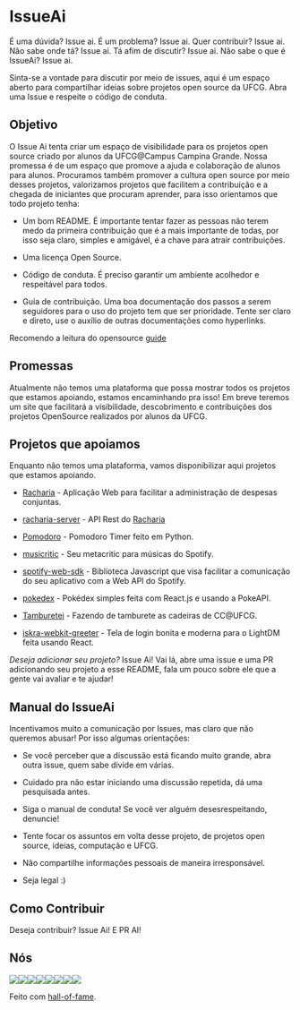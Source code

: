# IssueAi

É uma dúvida? Issue ai. É um problema? Issue ai. Quer contribuir? Issue ai. Não sabe onde tá? Issue ai. Tá afim de discutir? Issue ai. Não sabe o que é IssueAi? Issue ai.

Sinta-se a vontade para discutir por meio de issues, aqui é um espaço aberto para compartilhar ideias sobre projetos open source da UFCG. Abra uma Issue e respeite o código de conduta.


## Objetivo

O Issue Ai tenta criar um espaço de visibilidade para os projetos open source criado por alunos da UFCG@Campus Campina Grande. Nossa promessa é de um espaço que promove a ajuda e colaboração de alunos para alunos. Procuramos também promover a cultura open source por meio desses projetos, valorizamos projetos que facilitem a contribuição e a chegada de iniciantes que procuram aprender, para isso orientamos que todo projeto tenha:

- Um bom README. É importante tentar fazer as pessoas não terem medo da primeira contribuição que é a mais importante de todas, por isso seja claro, simples e amigável, é a chave para atrair contribuições.

- Uma licença Open Source.

- Código de conduta. É preciso garantir um ambiente acolhedor e respeitável para todos.

- Guia de contribuição. Uma boa documentação dos passos a serem seguidores para o uso do projeto tem que ser prioridade. Tente ser claro e direto, use o auxílio de outras documentações como hyperlinks.

Recomendo a leitura do opensource [guide](https://opensource.guide/starting-a-project/)


## Promessas

Atualmente não temos uma plataforma que possa mostrar todos os projetos que estamos apoiando, estamos encaminhando pra isso! Em breve teremos um site que facilitará a visibilidade, descobrimento e contribuições dos projetos OpenSource realizados por alunos da UFCG.


## Projetos que apoiamos

Enquanto não temos uma plataforma, vamos disponibilizar aqui projetos que estamos apoiando.

- [Racharia](https://github.com/OpenDevUFCG/Racharia) - Aplicação Web para facilitar a administração de despesas conjuntas.

- [racharia-server](https://github.com/OpenDevUFCG/racharia-server)  - API Rest do [Racharia](https://github.com/OpenDevUFCG/Racharia)

- [Pomodoro](https://github.com/marianabianca/pomodoro) - Pomodoro Timer feito em Python.

- [musicritic](https://github.com/calluswhatyouwant/musicritic) - Seu metacritic para músicas do Spotify.

- [spotify-web-sdk](https://github.com/calluswhatyouwant/spotify-web-sdk) - Biblioteca Javascript que visa facilitar a comunicação do seu aplicativo com a Web API do Spotify.

- [pokedex](https://github.com/paulojbleitao/pokedex) - Pokédex simples feita com React.js e usando a PokeAPI.

- [Tamburetei](https://github.com/OpenDevUFCG/Tamburetei) - Fazendo de tamburete as cadeiras de CC@UFCG.

- [iskra-webkit-greeter](https://github.com/FelipeMarinho97/iskra-webkit-greeter) - Tela de login bonita e moderna para o LightDM feita usando React.


*Deseja adicionar seu projeto?* Issue Ai! Vai lá, abre uma issue e uma PR adicionando seu projeto a esse README, fala um pouco sobre ele que a gente vai avaliar e te ajudar!

## Manual do IssueAi

Incentivamos muito a comunicação por Issues, mas claro que não queremos abusar! Por isso algumas orientações:

- Se você perceber que a discussão está ficando muito grande, abra outra issue, quem sabe divide em várias.

- Cuidado pra não estar iniciando uma discussão repetida, dá uma pesquisada antes.

- Siga o manual de conduta! Se você ver alguém desesrespeitando, denuncie!

- Tente focar os assuntos em volta desse projeto, de projetos open source, ideias, computação e UFCG.

- Não compartilhe informações pessoais de maneira irresponsável.

- Seja legal :) 


## Como Contribuir

Deseja contribuir? Issue Ai! E PR AI!


## Nós

[![](https://sourcerer.io/fame/thayannevls/OpenDevUFCG/IssueAi/images/0)](https://sourcerer.io/fame/thayannevls/OpenDevUFCG/IssueAi/links/0)[![](https://sourcerer.io/fame/thayannevls/OpenDevUFCG/IssueAi/images/1)](https://sourcerer.io/fame/thayannevls/OpenDevUFCG/IssueAi/links/1)[![](https://sourcerer.io/fame/thayannevls/OpenDevUFCG/IssueAi/images/2)](https://sourcerer.io/fame/thayannevls/OpenDevUFCG/IssueAi/links/2)[![](https://sourcerer.io/fame/thayannevls/OpenDevUFCG/IssueAi/images/3)](https://sourcerer.io/fame/thayannevls/OpenDevUFCG/IssueAi/links/3)[![](https://sourcerer.io/fame/thayannevls/OpenDevUFCG/IssueAi/images/4)](https://sourcerer.io/fame/thayannevls/OpenDevUFCG/IssueAi/links/4)[![](https://sourcerer.io/fame/thayannevls/OpenDevUFCG/IssueAi/images/5)](https://sourcerer.io/fame/thayannevls/OpenDevUFCG/IssueAi/links/5)[![](https://sourcerer.io/fame/thayannevls/OpenDevUFCG/IssueAi/images/6)](https://sourcerer.io/fame/thayannevls/OpenDevUFCG/IssueAi/links/6)[![](https://sourcerer.io/fame/thayannevls/OpenDevUFCG/IssueAi/images/7)](https://sourcerer.io/fame/thayannevls/OpenDevUFCG/IssueAi/links/7)


Feito com [hall-of-fame](https://github.com/sourcerer-io/hall-of-fame).
